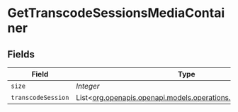 # GetTranscodeSessionsMediaContainer


## Fields

| Field                                                                                                                                                                                                                                                                                                                                                                                                                                                                                                                                                                             | Type                                                                                                                                                                                                                                                                                                                                                                                                                                                                                                                                                                              | Required                                                                                                                                                                                                                                                                                                                                                                                                                                                                                                                                                                          | Description                                                                                                                                                                                                                                                                                                                                                                                                                                                                                                                                                                       | Example                                                                                                                                                                                                                                                                                                                                                                                                                                                                                                                                                                           |
| --------------------------------------------------------------------------------------------------------------------------------------------------------------------------------------------------------------------------------------------------------------------------------------------------------------------------------------------------------------------------------------------------------------------------------------------------------------------------------------------------------------------------------------------------------------------------------- | --------------------------------------------------------------------------------------------------------------------------------------------------------------------------------------------------------------------------------------------------------------------------------------------------------------------------------------------------------------------------------------------------------------------------------------------------------------------------------------------------------------------------------------------------------------------------------- | --------------------------------------------------------------------------------------------------------------------------------------------------------------------------------------------------------------------------------------------------------------------------------------------------------------------------------------------------------------------------------------------------------------------------------------------------------------------------------------------------------------------------------------------------------------------------------- | --------------------------------------------------------------------------------------------------------------------------------------------------------------------------------------------------------------------------------------------------------------------------------------------------------------------------------------------------------------------------------------------------------------------------------------------------------------------------------------------------------------------------------------------------------------------------------- | --------------------------------------------------------------------------------------------------------------------------------------------------------------------------------------------------------------------------------------------------------------------------------------------------------------------------------------------------------------------------------------------------------------------------------------------------------------------------------------------------------------------------------------------------------------------------------- |
| `size`                                                                                                                                                                                                                                                                                                                                                                                                                                                                                                                                                                            | *Integer*                                                                                                                                                                                                                                                                                                                                                                                                                                                                                                                                                                         | :heavy_minus_sign:                                                                                                                                                                                                                                                                                                                                                                                                                                                                                                                                                                | N/A                                                                                                                                                                                                                                                                                                                                                                                                                                                                                                                                                                               | 1                                                                                                                                                                                                                                                                                                                                                                                                                                                                                                                                                                                 |
| `transcodeSession`                                                                                                                                                                                                                                                                                                                                                                                                                                                                                                                                                                | List<[org.openapis.openapi.models.operations.TranscodeSession](../../models/operations/TranscodeSession.md)>                                                                                                                                                                                                                                                                                                                                                                                                                                                                      | :heavy_minus_sign:                                                                                                                                                                                                                                                                                                                                                                                                                                                                                                                                                                | N/A                                                                                                                                                                                                                                                                                                                                                                                                                                                                                                                                                                               | [{"audioChannels":1,"audioCodec":"opus","audioDecision":"transcode","complete":false,"container":"mkv","context":"streaming","duration":1445695,"error":false,"key":"vv3i2q2lax92qlzul1hbd4bx","maxOffsetAvailable":29.53,"minOffsetAvailable":3.003000020980835,"progress":1.7999999523162842,"protocol":"http","remaining":53,"size":-22,"sourceAudioCodec":"aac","sourceVideoCodec":"h264","speed":25.100000381469727,"subtitleDecision":"burn","throttled":false,"timeStamp":1705895805.4919229,"transcodeHwRequested":true,"videoCodec":"h264","videoDecision":"transcode"}] |